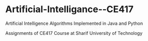 # Artificial-Intelligance--CE417

Artificial Intelligence Algorithms Implemented in Java and Python 

Assignments of CE417 Course at Sharif University of Technology
